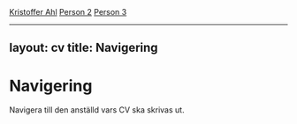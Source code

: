 <div id="persons-container">
  <a href="https://rudsberg.github.io/markdown-cv/kristofferahl">Kristoffer Ahl</a>
  <a href="https://rudsberg.github.io/markdown-cv/person2">Person 2</a>
  <a href="https://rudsberg.github.io/markdown-cv/person3">Person 3</a>
</div>

---
layout: cv
title: Navigering
---

# Navigering

Navigera till den anställd vars CV ska skrivas ut.
